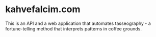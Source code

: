 # kahvefalcim.com

This is an API and a web application that automates tasseography - a fortune-telling method that interprets patterns in coffee grounds.
